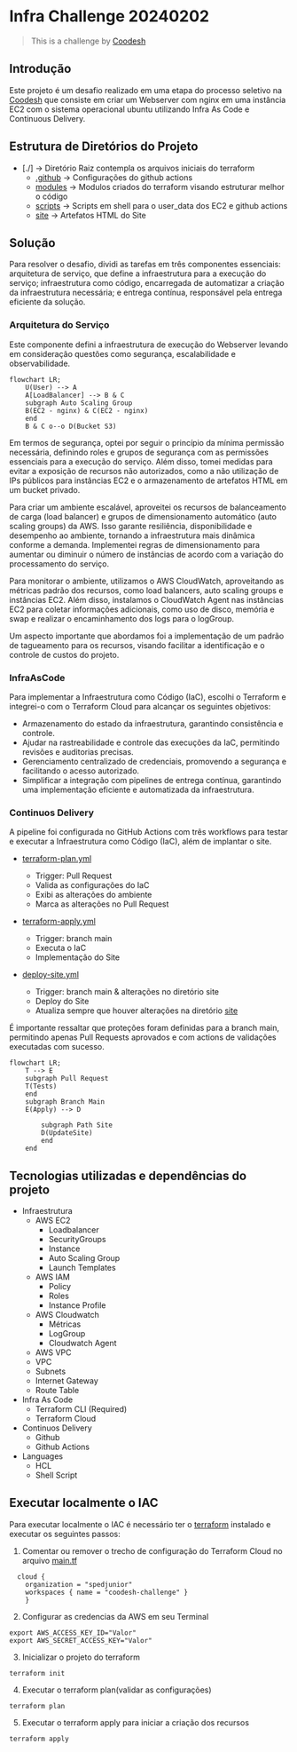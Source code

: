 # Infra Challenge 20240202

>  This is a challenge by [Coodesh](https://coodesh.com/)

## Introdução

Este projeto é um desafio realizado em uma etapa do processo seletivo na [Coodesh](https://coodesh.com/) que consiste em criar um Webserver com nginx em uma instância EC2 com o sistema operacional ubuntu utilizando Infra As Code e Continuous Delivery.

## Estrutura de Diretórios do Projeto

- [./] -> Diretório Raiz contempla os arquivos iniciais do terraform
    - [.github](./.github/) -> Configurações do github actions
    - [modules](./modules/) -> Modulos criados do terraform visando estruturar melhor o código
    - [scripts](./scripts/) -> Scripts em shell para o user_data dos EC2 e github actions
    - [site](./site/) -> Artefatos HTML do Site

## Solução 

Para resolver o desafio, dividi as tarefas em três componentes essenciais: arquitetura de serviço, que define a infraestrutura para a execução do serviço; infraestrutura como código, encarregada de automatizar a criação da infraestrutura necessária; e entrega contínua, responsável pela entrega eficiente da solução.

### Arquitetura do Serviço 

Este componente defini a infraestrutura de execução do Webserver levando em consideração questões como segurança, escalabilidade e observabilidade.

```mermaid
flowchart LR;
    U(User) --> A
    A[LoadBalancer] --> B & C
    subgraph Auto Scaling Group
    B(EC2 - nginx) & C(EC2 - nginx)
    end
    B & C o--o D(Bucket S3)
```

Em termos de segurança, optei por seguir o princípio da mínima permissão necessária, definindo roles e grupos de segurança com as permissões essenciais para a execução do serviço. Além disso, tomei medidas para evitar a exposição de recursos não autorizados, como a não utilização de IPs públicos para instâncias EC2 e o armazenamento de artefatos HTML em um bucket privado.

Para criar um ambiente escalável, aproveitei os recursos de balanceamento de carga (load balancer) e grupos de dimensionamento automático (auto scaling groups) da AWS. Isso garante resiliência, disponibilidade e desempenho ao ambiente, tornando a infraestrutura mais dinâmica conforme a demanda. Implementei regras de dimensionamento para aumentar ou diminuir o número de instâncias de acordo com a variação do processamento do serviço.

Para monitorar o ambiente, utilizamos o AWS CloudWatch, aproveitando as métricas padrão dos recursos, como load balancers, auto scaling groups e instâncias EC2. Além disso, instalamos o CloudWatch Agent nas instâncias EC2 para coletar informações adicionais, como uso de disco, memória e swap e realizar o encaminhamento dos logs para o logGroup.

Um aspecto importante que abordamos foi a implementação de um padrão de tagueamento para os recursos, visando facilitar a identificação e o controle de custos do projeto.



### InfraAsCode

Para implementar a Infraestrutura como Código (IaC), escolhi o Terraform e integrei-o com o Terraform Cloud para alcançar os seguintes objetivos:

- Armazenamento do estado da infraestrutura, garantindo consistência e controle.
- Ajudar na rastreabilidade e controle das execuções da IaC, permitindo revisões e auditorias precisas.
- Gerenciamento centralizado de credenciais, promovendo a segurança e facilitando o acesso autorizado.
- Simplificar a integração com pipelines de entrega contínua, garantindo uma implementação eficiente e automatizada da infraestrutura.


### Continuos Delivery

A pipeline foi configurada no GitHub Actions com três workflows para testar e executar a Infraestrutura como Código (IaC), além de implantar o site.

- [terraform-plan.yml](./.github/workflows/terraform-plan.yml)
    - Trigger: Pull Request
    - Valida as configurações do IaC
    - Exibi as alterações do ambiente
    - Marca as alterações no Pull Request

- [terraform-apply.yml](./.github/workflows/terraform-apply.yml)
    - Trigger: branch main
    - Executa o IaC  
    - Implementação do Site

- [deploy-site.yml](./.github/workflows/deploy-site.yml)
    - Trigger: branch main & alterações no diretório site
    - Deploy do Site
    - Atualiza sempre que houver alterações na diretório [site](./site/)

É importante ressaltar que proteções foram definidas para a branch main, permitindo apenas Pull Requests aprovados e com actions de validações executadas com sucesso.

```mermaid
flowchart LR;
    T --> E
    subgraph Pull Request
    T(Tests) 
    end
    subgraph Branch Main
    E(Apply) --> D

        subgraph Path Site
        D(UpdateSite)
        end
    end
```

## Tecnologias utilizadas e dependências do projeto

- Infraestrutura
    - AWS EC2
        - Loadbalancer
        - SecurityGroups
        - Instance
        - Auto Scaling Group
        - Launch Templates
    - AWS IAM
        - Policy
        - Roles
        - Instance Profile
    - AWS Cloudwatch 
        - Métricas
        - LogGroup
        - Cloudwatch Agent
    - AWS VPC
     - VPC
     - Subnets
     - Internet Gateway 
     - Route Table
- Infra As Code
    - Terraform CLI (Required)
    - Terraform Cloud
- Continuos Delivery 
    - Github
    - Github Actions 
- Languages
    - HCL
    - Shell Script

## Executar localmente o IAC 

Para executar localmente o IAC é necessário ter o [terraform](https://developer.hashicorp.com/terraform/tutorials/aws-get-started/install-cli) instalado e executar os seguintes passos:

1. Comentar ou remover o trecho de configuração do Terraform Cloud no arquivo [main.tf](./main.tf)
```
  cloud {
    organization = "spedjunior" 
    workspaces { name = "coodesh-challenge" } 
    }
```
2. Configurar as credencias da AWS em seu Terminal
```
export AWS_ACCESS_KEY_ID="Valor" 
export AWS_SECRET_ACCESS_KEY="Valor"
```
3. Inicializar o projeto do terraform
```
terraform init 
```
4. Executar o terraform plan(validar as configurações)
```
terraform plan
```
5. Executar o terraform apply para iniciar a criação dos recursos
```
terraform apply 
```


